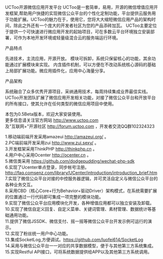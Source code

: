 UCToo开源微信应用开发平台
UCToo是一套简单，易用，开源的微信增值应用开发框架,帮助用户快捷的实现微信公众平台的个性化定制功能，平台提供云服务用于功能扩展。UCToo的魅力在于，使用它，您将大大缩短微信应用产品的架构时间，除此之外还有一个庞大的开发者社区为您的产品添砖加瓦。
UCToo主要定位于提供一个可快速进行微应用开发的起始项目，可在多数云平台环境独立安装部署，可作为本地开发环境或轻量级混合云的服务端运行环境。

产品特点

先进技术，主流应用，开源开放。
模块可拆卸，系统只保留核心的功能，其余功能通过扩展模块来实现。
内含插件机制，可以方便在不改动系统核心源码的基础上局部扩展功能。微应用插件化，应用中心海量分享。

产品架构

系统融合了众多优秀开源项目，采纳通用技术，每周持续集成业界最佳实线。UCToo开发团队扩展了微信应用开发相关功能，对接了微信公众平台和开放平台的所有接口，使其允许在任何类型的微信应用项目中使用。

本包为0.5Beta版本，欢迎大家安装使用。<br />
更多信息请关注官方网站 http://www.uctoo.com <br /> 及"互联网+"开源社区 http://forum.uctoo.com ，开发者交流QQ群102324323<br />

1.移动端前端开发采用amazeui http://amazeui.org/ 。<br />
2.PC端前端开发采用zui http://www.zui.sexy/ 。<br />
3.开发框架采用ThinkPHP http://thinkphp.cn 。<br />
4.用户中心采用Ocenter http://ocenter.cn 。<br />
5.微信类采用 https://github.com/dodgepudding/wechat-php-sdk <br />
6.实现了Ucenter单点登录，同步帐号注册。 http://faq.comsenz.com/library/UCenter/introduction/introduction_brief.htm <br />
7.实现了微信公众平台对接的中控服务器逻辑，并可灵活自定义与微信公众平台的各种业务交互。<br />
8.采用CBD（核心Core+行为Behavior+驱动Driver）架构模式，在系统需要扩展的位置通过一行代码即可集成一项完整的模块功能。<br />
9.实现了微信公众平台应用模块化开发，各种增值应用都可以独立安装及卸载。<br />
10.实现了微信自定义回复、自定义菜单、关键词管理、素材管理、数据统计等基础通用功能。<br />
11.提供了微信JSSDK、微信支付、摇一摇等微信公众平台开发示例可运行的演示。<br />
12.实现了粉丝统一用户中心功能。<br />
13.集成SocketLog,方便调试。https://github.com/luofei614/SocketLog<br />
14.采用与微信公众平台一一对应的共享数据模型，便于与其他第三方系统集成。<br />
15.实现Restful API接口，可将系统数据提供给APP以及其他第三方系统调用。<br />